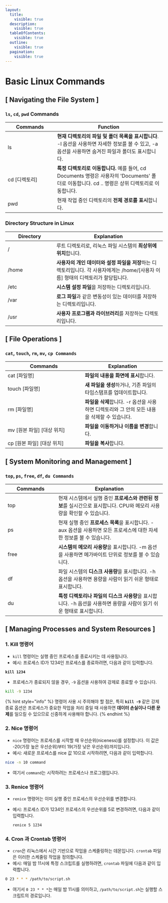 ```yaml
---
layout:
  title:
    visible: true
  description:
    visible: true
  tableOfContents:
    visible: true
  outline:
    visible: true
  pagination:
    visible: true
---
```


# Basic Linux Commands

## \[ Navigating the File System ]

### `ls`, `cd`, `pwd` Commands

<table><thead><tr><th width="142">Commands</th><th>Function</th></tr></thead><tbody><tr><td>ls</td><td><strong>현재 디렉토리의 파일 및 폴더 목록을 표시합니다</strong>. -l 옵션을 사용하면 자세한 정보를 볼 수 있고, -a 옵션을 사용하면 숨겨진 파일과 폴더도 표시합니다.</td></tr><tr><td>cd [디렉토리]</td><td><strong>특정 디렉토리로 이동합니다.</strong> 예를 들어, cd Documents 명령은 사용자의 'Documents' 폴더로 이동합니다. cd .. 명령은 상위 디렉토리로 이동합니다.</td></tr><tr><td>pwd</td><td>현재 작업 중인 디렉토리의 <strong>전체 경로를 표시</strong>합니다.</td></tr></tbody></table>

### Directory Structure in Linux

<table><thead><tr><th width="140">Directory</th><th>Explanation</th></tr></thead><tbody><tr><td>/</td><td>루트 디렉토리로, 리눅스 파일 시스템의 <strong>최상위에 위치</strong>합니다.</td></tr><tr><td>/home</td><td><strong>사용자의 개인 데이터와 설정 파일을 저장</strong>하는 디렉토리입니다. 각 사용자에게는 /home/[사용자 이름] 형태의 디렉토리가 할당됩니다.</td></tr><tr><td>/etc</td><td><strong>시스템 설정 파일</strong>을 저장하는 디렉토리입니다.</td></tr><tr><td>/var</td><td><strong>로그 파일</strong>과 같은 변동성이 있는 데이터를 저장하는 디렉토리입니다.</td></tr><tr><td>/usr</td><td><strong>사용자 프로그램과 라이브러리</strong>를 저장하는 디렉토리입니다.</td></tr></tbody></table>

## \[ File Operations ]

### `cat`, `touch`, `rm`, `mv`, `cp Commands`

<table><thead><tr><th width="231">Commands</th><th>Explanation</th></tr></thead><tbody><tr><td>cat [파일명]</td><td><strong>파일의 내용을 화면에 표시</strong>합니다.</td></tr><tr><td>touch [파일명]</td><td><strong>새 파일을 생성</strong>하거나, 기존 파일의 타임스탬프를 업데이트합니다.</td></tr><tr><td>rm [파일명]</td><td><strong>파일을 삭제</strong>합니다. -r 옵션을 사용하면 디렉토리와 그 안의 모든 내용을 삭제할 수 있습니다.</td></tr><tr><td>mv [원본 파일] [대상 위치]</td><td><strong>파일을 이동하거나 이름을 변경</strong>합니다.</td></tr><tr><td>cp [원본 파일] [대상 위치]</td><td><strong>파일을 복사</strong>합니다.</td></tr></tbody></table>

## \[ System Monitoring and Management ]

### `top`, `ps`, `free`, `df`, `du Commands`

<table><thead><tr><th width="146">Commands</th><th>Explanation</th></tr></thead><tbody><tr><td>top</td><td>현재 시스템에서 실행 중인 <strong>프로세스와 관련된 정보</strong>를 실시간으로 표시합니다. CPU와 메모리 사용량을 확인할 수 있습니다.</td></tr><tr><td>ps</td><td>현재 실행 중인 <strong>프로세스 목록</strong>을 표시합니다. -aux 옵션을 사용하면 모든 프로세스에 대한 자세한 정보를 볼 수 있습니다.</td></tr><tr><td>free</td><td><strong>시스템의 메모리 사용량</strong>을 표시합니다. -m 옵션을 사용하면 메가바이트 단위로 정보를 볼 수 있습니다.</td></tr><tr><td>df</td><td>파일 시스템의 <strong>디스크 사용량</strong>을 표시합니다. -h 옵션을 사용하면 용량을 사람이 읽기 쉬운 형태로 표시합니다.</td></tr><tr><td>du</td><td><strong>특정 디렉토리나 파일의 디스크 사용량</strong>을 표시합니다. -h 옵션을 사용하면 용량을 사람이 읽기 쉬운 형태로 표시합니다.</td></tr></tbody></table>

## \[ Managing Processes and System Resources ]

### 1. Kill 명령어

* `kill` 명령어는 실행 중인 프로세스를 종료시키는 데 사용됩니다.
* 예시: 프로세스 ID가 1234인 프로세스를 종료하려면, 다음과 같이 입력합니다.

<pre class="language-bash"><code class="lang-bash"><strong>kill 1234
</strong></code></pre>

* 프로세스가 종료되지 않을 경우, `-9` 옵션을 사용하여 강제로 종료할 수 있습니다.

```bash
kill -9 1234
```

{% hint style="info" %}
명령어 사용 시 주의해야 할 점은, 특히 **`kill -9`** 같은 강제 종료 옵션은 프로세스가 중요한 작업을 처리 중일 때 사용하면 **데이터 손실이나 다른 문제**를 일으킬 수 있으므로 신중하게 사용해야 합니다.
{% endhint %}

### 2. Nice 명령어

* `nice` 명령어는 프로세스를 시작할 때 우선순위(niceness)를 설정합니다. 이 값은 -20(가장 높은 우선순위)부터 19(가장 낮은 우선순위)까지입니다.
* 예시: 새로운 프로세스를 nice 값 10으로 시작하려면, 다음과 같이 입력합니다.

```bash
nice -n 10 command
```

* 여기서 `command`는 시작하려는 프로세스나 프로그램입니다.

### 3. Renice 명령어

* `renice` 명령어는 이미 실행 중인 프로세스의 우선순위를 변경합니다.
*   예시: 프로세스 ID가 1234인 프로세스의 우선순위를 5로 변경하려면, 다음과 같이 입력합니다.

    ```bash
    renice 5 1234
    ```

### 4. Cron 과 Crontab 명령어

* `cron`은 리눅스에서 시간 기반으로 작업을 스케줄링하는 데몬입니다. `crontab` 파일은 이러한 스케줄링 작업을 정의합니다.
* 예시: 매일 밤 11시에 특정 스크립트를 실행하려면, `crontab` 파일에 다음과 같이 입력합니다.

```bash
0 23 * * * /path/to/script.sh
```

* 여기서 `0 23 * * *`는 매일 밤 11시를 의미하고, `/path/to/script.sh`는 실행할 스크립트의 경로입니다.
